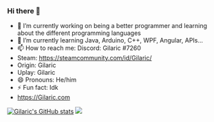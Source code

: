 ### Hi there 👋

- 🔭 I’m currently working on being a better programmer and learning about the different programming languages
- 🌱 I’m currently learning Java, Arduino, C++, WPF, Angular, APIs...
- 📫 How to reach me: Discord: Gilaric #7260 
- Steam: https://steamcommunity.com/id/Gilaric/ 
- Origin: Gilaric
- Uplay: Gilaric
- 😄 Pronouns: He/him
- ⚡ Fun fact: Idk
- https://Gilaric.com

[![Gilaric's GitHub stats](https://github-readme-stats.vercel.app/api?username=gilaric)](https://github.com/anuraghazra/github-readme-stats)
![](https://komarev.com/ghpvc/?username=gilaric)
